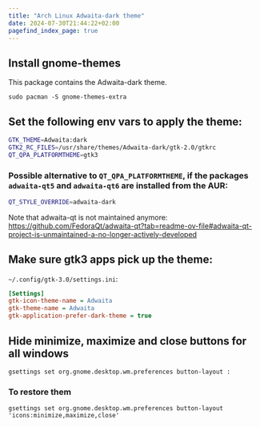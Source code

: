 ```yaml
---
title: "Arch Linux Adwaita-dark theme"
date: 2024-07-30T21:44:22+02:00
pagefind_index_page: true
---
```


## Install gnome-themes

This package contains the Adwaita-dark theme.

```terminal
sudo pacman -S gnome-themes-extra
```

## Set the following env vars to apply the theme:

```sh
GTK_THEME=Adwaita:dark
GTK2_RC_FILES=/usr/share/themes/Adwaita-dark/gtk-2.0/gtkrc
QT_QPA_PLATFORMTHEME=gtk3
```

### Possible alternative to `QT_QPA_PLATFORMTHEME`, if the packages `adwaita-qt5` and `adwaita-qt6` are installed from the AUR:

```sh
QT_STYLE_OVERRIDE=adwaita-dark
```

Note that adwaita-qt is not maintained anymore:
https://github.com/FedoraQt/adwaita-qt?tab=readme-ov-file#adwaita-qt-project-is-unmaintained-a-no-longer-actively-developed

## Make sure gtk3 apps pick up the theme:

`~/.config/gtk-3.0/settings.ini`:

```ini
[Settings]
gtk-icon-theme-name = Adwaita
gtk-theme-name = Adwaita
gtk-application-prefer-dark-theme = true
```

## Hide minimize, maximize and close buttons for all windows

```terminal
gsettings set org.gnome.desktop.wm.preferences button-layout :
```

### To restore them

```terminal
gsettings set org.gnome.desktop.wm.preferences button-layout 'icons:minimize,maximize,close'
```
